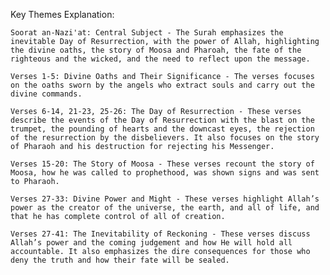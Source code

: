 Key Themes Explanation:

    Soorat an-Nazi'at: Central Subject - The Surah emphasizes the inevitable Day of Resurrection, with the power of Allah, highlighting the divine oaths, the story of Moosa and Pharoah, the fate of the righteous and the wicked, and the need to reflect upon the message.

    Verses 1-5: Divine Oaths and Their Significance - The verses focuses on the oaths sworn by the angels who extract souls and carry out the divine commands.

    Verses 6-14, 21-23, 25-26: The Day of Resurrection - These verses describe the events of the Day of Resurrection with the blast on the trumpet, the pounding of hearts and the downcast eyes, the rejection of the resurrection by the disbelievers. It also focuses on the story of Pharaoh and his destruction for rejecting his Messenger.

    Verses 15-20: The Story of Moosa - These verses recount the story of Moosa, how he was called to prophethood, was shown signs and was sent to Pharaoh.

    Verses 27-33: Divine Power and Might - These verses highlight Allah’s power as the creator of the universe, the earth, and all of life, and that he has complete control of all of creation.

    Verses 27-41: The Inevitability of Reckoning - These verses discuss Allah’s power and the coming judgement and how He will hold all accountable. It also emphasizes the dire consequences for those who deny the truth and how their fate will be sealed.